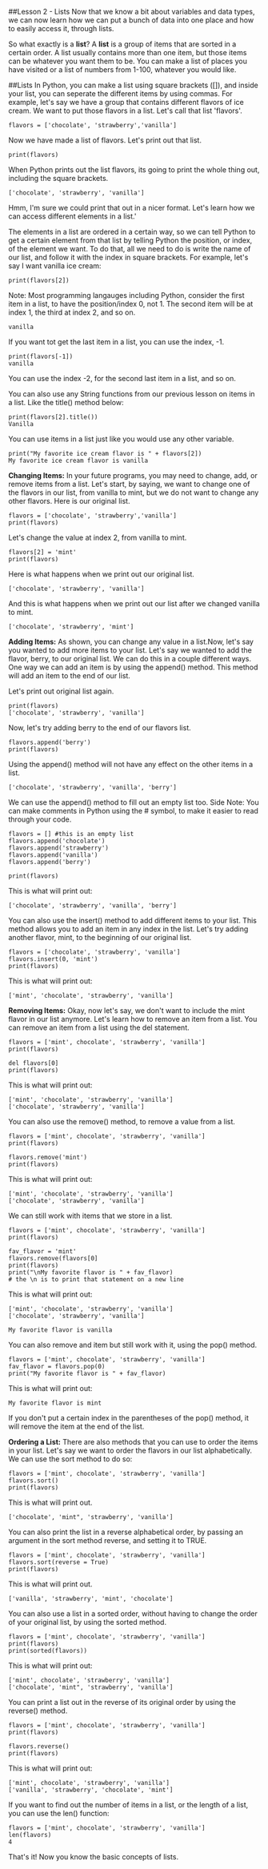 ##Lesson 2 - Lists
Now that we know a bit about variables and data types, we can now learn how we can put a bunch of data into one place and how to easily access it, through lists. 

So what exactly is a **list**? A **list** is a group of items that are sorted in a certain order. A list usually contains more than one item, but those items can be whatever you want them to be. You can make a list of places you have visited or a list of numbers from 1-100, whatever you would like. 

##Lists
In Python, you can make a list using square brackets ([]), and inside your list, you can seperate the different items by using commas. For example, let's say we have a group that contains different flavors of ice cream. We want to put those flavors in a list. Let's call that list 'flavors'. 

	flavors = ['chocolate', 'strawberry','vanilla']
	
Now we have made a list of flavors. Let's print out that list.
	
	print(flavors)
	
When Python prints out the list flavors, its going to print the whole thing out, including the square brackets.

	['chocolate', 'strawberry', 'vanilla']
	
Hmm, I'm sure we could print that out in a nicer format. Let's learn how we can access different elements in a list.'

The elements in a list are ordered in a certain way, so we can tell Python to get a certain element from that list by telling Python the position, or index, of the element we want. To do that, all we need to do is write the name of our list, and follow it with the index in square brackets. For example, let's say I want vanilla ice cream:
	
	print(flavors[2])
Note: Most programming langauges including Python, consider the first item in a list, to have the position/index 0, not 1. The second item will be at index 1, the third at index 2, and so on. 

	vanilla

If you want tot get the last item in a list, you can use the index, -1. 
	
	print(flavors[-1])
	vanilla
You can use the index -2, for the second last item in a list, and so on.

You can also use any String functions from our previous lesson on items in a list. Like the title() method below:

	print(flavors[2].title())
	Vanilla
You can use items in a list just like you would use any other variable.

	print("My favorite ice cream flavor is " + flavors[2])
	My favorite ice cream flavor is vanilla

**Changing Items:** In your future programs, you may need to change, add, or remove items from a list. Let's start, by saying, we want to change one of the flavors in our list, from vanilla to mint, but we do not want to change any other flavors. Here is our original list.  	

	flavors = ['chocolate', 'strawberry','vanilla']
	print(flavors)
Let's change the value at index 2, from vanilla to mint.

	flavors[2] = 'mint'
	print(flavors)
	
Here is what happens when we print out our original list.
	
	['chocolate', 'strawberry', 'vanilla']
	
And this is what happens when we print out our list after we changed vanilla to mint.

	['chocolate', 'strawberry', 'mint']
**Adding Items:** As shown, you can change any value in a list.Now, let's say you wanted to add more items to your list. Let's say we wanted to add the flavor, berry, to our original list. We can do this in a couple different ways. 
One way we can add an item is by using the append() method. This method will add an item to the end of our list. 

Let's print out original list again.
	
	print(flavors)
	['chocolate', 'strawberry', 'vanilla']

Now, let's try adding berry to the end of our flavors list.

	flavors.append('berry')
	print(flavors)
Using the append() method will not have any effect on the other items in a list.
	
	['chocolate', 'strawberry', 'vanilla', 'berry']
We can use the append() method to fill out an empty list too.
Side Note: You can make comments in Python using the # symbol, to make it easier to read through your code.

	flavors = [] #this is an empty list
	flavors.append('chocolate')
	flavors.append('strawberry')
	flavors.append('vanilla')
	flavors.append('berry')
	
	print(flavors)
	
This is what will print out:
	
	['chocolate', 'strawberry', 'vanilla', 'berry']
	
You can also use the insert() method to add different items to your list. This method allows you to add an item in any index in the list. Let's try adding another flavor, mint, to the beginning of our original list.

	flavors = ['chocolate', 'strawberry', 'vanilla']
	flavors.insert(0, 'mint')
	print(flavors)
		
This is what will print out:

	['mint', 'chocolate', 'strawberry', 'vanilla']
	
**Removing Items:** Okay, now let's say, we don't want to include the mint flavor in our list anymore. Let's learn how to remove an item from a list. You can remove an item from a list using the del statement.

	flavors = ['mint', chocolate', 'strawberry', 'vanilla']
	print(flavors)
	
	del flavors[0]
	print(flavors)
	
This is what will print out:

	['mint', 'chocolate', 'strawberry', 'vanilla']
	['chocolate', 'strawberry', 'vanilla']
You can also use the remove() method, to remove a value from a list.

	flavors = ['mint', chocolate', 'strawberry', 'vanilla']
	print(flavors)

	flavors.remove('mint')
	print(flavors)
This is what will print out:

	['mint', 'chocolate', 'strawberry', 'vanilla']
	['chocolate', 'strawberry', 'vanilla']
We can still work with items that we store in a list. 

	flavors = ['mint', chocolate', 'strawberry', 'vanilla']
	print(flavors)
	
	fav_flavor = 'mint'
	flavors.remove(flavors[0]
	print(flavors)
	print("\nMy favorite flavor is " + fav_flavor) 
	# the \n is to print that statement on a new line
This is what will print out:

	['mint', 'chocolate', 'strawberry', 'vanilla']
	['chocolate', 'strawberry', 'vanilla']
	
	My favorite flavor is vanilla
You can also remove and item but still work with it, using the pop() method. 
	
	flavors = ['mint', chocolate', 'strawberry', 'vanilla']
	fav_flavor = flavors.pop(0)
	print("My favorite flavor is " + fav_flavor)
This is what will print out:
	
	My favorite flavor is mint
If you don't put a certain index in the parentheses of the pop() method, it will remove the item at the end of the list. 

**Ordering a List:** There are also methods that you can use to order the items in your list. Let's say we want to order the flavors in our list alphabetically. We can use the sort method to do so:

	flavors = ['mint', chocolate', 'strawberry', 'vanilla']
	flavors.sort()
	print(flavors)
This is what will print out.

	['chocolate', 'mint", 'strawberry', 'vanilla']
	
You can also print the list in a reverse alphabetical order, by passing an argument in the sort method reverse, and setting it to TRUE.
	
	flavors = ['mint', chocolate', 'strawberry', 'vanilla']
	flavors.sort(reverse = True)
	print(flavors)
	
This is what will print out.

	['vanilla', 'strawberry', 'mint', 'chocolate']
	
You can also use a list in a sorted order, without having to change the order of your original list, by using the sorted method. 

	flavors = ['mint', chocolate', 'strawberry', 'vanilla']
	print(flavors)
	print(sorted(flavors))
	
This is what will print out:

	['mint', chocolate', 'strawberry', 'vanilla']
	['chocolate', 'mint", 'strawberry', 'vanilla']
You can print a list out in the reverse of its original order by using the reverse() method. 

	flavors = ['mint', chocolate', 'strawberry', 'vanilla']
	print(flavors)

	flavors.reverse()
	print(flavors)
This is what will print out:

	['mint', chocolate', 'strawberry', 'vanilla']
	['vanilla', 'strawberry', 'chocolate', 'mint']
	
If you want to find out the number of items in a list, or the length of a list, you can use the len() function:

	flavors = ['mint', chocolate', 'strawberry', 'vanilla']
	len(flavors)
	4
That's it! Now you know the basic concepts of lists. 
	 
	